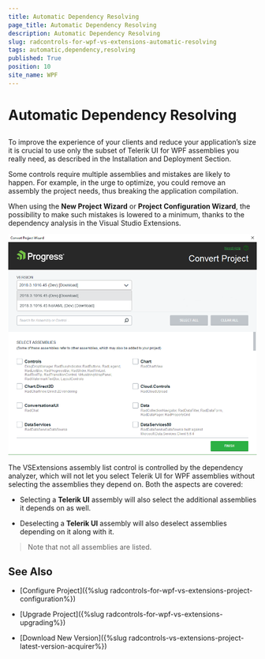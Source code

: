 ```yaml
---
title: Automatic Dependency Resolving
page_title: Automatic Dependency Resolving
description: Automatic Dependency Resolving
slug: radcontrols-for-wpf-vs-extensions-automatic-resolving
tags: automatic,dependency,resolving
published: True
position: 10
site_name: WPF
---
```


# Automatic Dependency Resolving



## 

To improve the experience of your clients and reduce your application’s size it is crucial to use only the subset of Telerik UI for WPF assemblies you really need, as described in the Installation and Deployment Section.

Some controls require multiple assemblies and mistakes are likely to happen. For example, in the urge to optimize, you could remove an assembly the project needs, thus breaking the application compilation. 

When using the __New Project Wizard__ or __Project Configuration Wizard__, the possibility to make such mistakes is lowered to a minimum, thanks to the dependency analysis in the Visual Studio Extensions. 

![Project Configuration Wizard](images/VSExtensions_WPF_ProjectConvertWizard.png)

The VSExtensions assembly list control is controlled by the dependency analyzer, which will not let you select Telerik UI for WPF assemblies without selecting the assemblies they depend on. Both the aspects are covered: 

* Selecting a __Telerik UI__ assembly will also select the additional assemblies it depends on as well. 

* Deselecting a __Telerik UI__ assembly will also deselect assemblies depending on it along with it. 

>Note that not all assemblies are listed.

## See Also

 * [Configure Project]({%slug radcontrols-for-wpf-vs-extensions-project-configuration%})

 * [Upgrade Project]({%slug radcontrols-for-wpf-vs-extensions-upgrading%})

 * [Download New Version]({%slug radcontrols-vs-extensions-project-latest-version-acquirer%})
